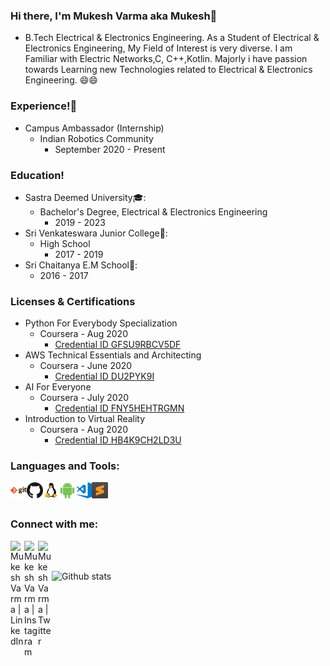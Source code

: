 ### Hi there, I'm Mukesh Varma aka Mukesh👋
- B.Tech Electrical & Electronics Engineering. As a Student of Electrical & Electronics Engineering, My Field of Interest is very diverse. I am Familiar with Electric Networks,C, C++,Kotlin. Majorly i have passion towards Learning new Technologies related to Electrical & Electronics Engineering. :smile::smile:

### Experience!:briefcase:

  - Campus Ambassador (Internship)
    - Indian Robotics Community
      - September 2020 - Present

### Education!
  - Sastra Deemed University:mortar_board::
    - Bachelor's Degree, Electrical & Electronics Engineering
      - 2019 - 2023
  - Sri Venkateswara Junior College:school_satchel::
    - High School 
      - 2017 - 2019
  - Sri Chaitanya E.M School:school::
     - 2016 - 2017

### Licenses & Certifications
  - Python For Everybody Specialization
    - Coursera - Aug 2020
      - [Credential ID GFSU9RBCV5DF](https://www.coursera.org/account/accomplishments/specialization/certificate/GFSU9RBCV5DF)
  - AWS Technical Essentials and Architecting
    - Coursera - June 2020
      - [Credential ID DU2PYK9I](https://drive.google.com/file/d/183oGrley9EHkHigEoo6Tsx6V6_CBJU9Y/view)
  - AI For Everyone
    - Coursera - July 2020
      - [Credential ID FNY5HEHTRGMN](https://www.coursera.org/account/accomplishments/certificate/FNY5HEHTRGMN)
  - Introduction to Virtual Reality
    - Coursera - Aug 2020
      - [Credential ID HB4K9CH2LD3U](https://www.coursera.org/account/accomplishments/certificate/HB4K9CH2LD3U)      

  
### Languages and Tools:

<img align="left" alt="Git" width="26px" src="https://raw.githubusercontent.com/github/explore/80688e429a7d4ef2fca1e82350fe8e3517d3494d/topics/git/git.png" />
<img align="left" alt="GitHub" width="26px" src="https://raw.githubusercontent.com/github/explore/78df643247d429f6cc873026c0622819ad797942/topics/github/github.png" />
<img align="left" alt="Linux" width="26px" src="https://raw.githubusercontent.com/github/explore/master/topics/linux/linux.png" />
<img align="left" alt="Android" width="26px" src="https://raw.githubusercontent.com/github/explore/master/topics/android/android.png" />
<img align="left" alt="Visual Studio Code" width="26px" src="https://raw.githubusercontent.com/github/explore/80688e429a7d4ef2fca1e82350fe8e3517d3494d/topics/visual-studio-code/visual-studio-code.png" />
<img align="left" alt="Sublime Text" width="26px" src="https://raw.githubusercontent.com/github/explore/master/topics/sublime-text/sublime-text.png" />

<br />
<br />

### Connect with me:

[<img align="left" alt="Mukesh Varma | LinkedIn" width="22px" src="https://cdn.jsdelivr.net/npm/simple-icons@3.3.0/icons/linkedin.svg" />][linkedin]
[<img align="left" alt="Mukesh Varma | Instagram" width="22px" src="https://cdn.jsdelivr.net/npm/simple-icons@v3/icons/instagram.svg" />][instagram]
[<img align="left" alt="Mukesh Varma | Twitter" width="22px" src="https://cdn.jsdelivr.net/npm/simple-icons@v3/icons/twitter.svg" />][twitter]


<br />
<br />



[linkedin]: https://www.linkedin.com/in/Datla-Mukesh-Varma
[instagram]: https://www.instagram.com/mr.varma_18/
[twitter]: https://twitter.com/mukeshvarma_18
![Github stats](https://github-readme-stats.vercel.app/api?username=Mukesh-Varma)


